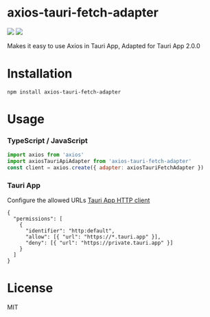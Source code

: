 # axios-tauri-fetch-adapter

[![](https://img.shields.io/npm/v/axios-tauri-fetch-adapter)](https://www.npmjs.com/package/axios-tauri-fetch-adapter)
[![](https://img.shields.io/npm/l/axios-tauri-fetch-adapter)](https://github.com/Eiog/axios-tauri-fetch-adapter/blob/main/LICENSE)

Makes it easy to use Axios in Tauri App, Adapted for Tauri App 2.0.0

# Installation

```
npm install axios-tauri-fetch-adapter
```

# Usage

###  **TypeScript / JavaScript**

```js
import axios from 'axios'
import axiosTauriApiAdapter from 'axios-tauri-fetch-adapter'
const client = axios.create({ adapter: axiosTauriFetchAdapter })
```

### **Tauri App**

Configure the allowed URLs [Tauri App HTTP client](https://v2.tauri.app/plugin/http-client/#usage)

```json5
{
  "permissions": [
    {
      "identifier": "http:default",
      "allow": [{ "url": "https://*.tauri.app" }],
      "deny": [{ "url": "https://private.tauri.app" }]
    }
  ]
}
```

# License

MIT

